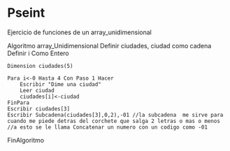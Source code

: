 # Pseint
Ejercicio de funciones de un array_unidimensional


Algoritmo array_Unidimensional
	Definir ciudades, ciudad como cadena
	Definir i Como Entero
	
	Dimension ciudades(5)
	
	Para i<-0 Hasta 4 Con Paso 1 Hacer
		Escribir "Dime una ciudad"
		Leer ciudad
		ciudades[i]<-ciudad
	FinPara
	Escribir ciudades[3]
	Escribir Subcadena(ciudades[3],0,2),-01 //la subcadena  me sirve para cuando me piede detras del corchete que salga 2 letras o mas o menos //a esto se le llama Concatenar un numero con un codigo como -01
	
	
	
	
FinAlgoritmo
